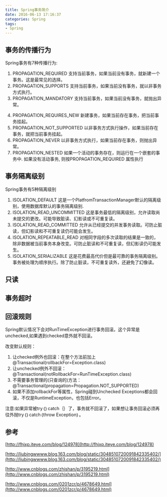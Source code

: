 ```yaml
---
title: Spring事务简介
date: 2016-06-13 17:16:37
categories: Spring
tags:
- Spring
---
```


## 事务的传播行为
Spring事务有7种传播行为:

1. PROPAGATION_REQUIRED 支持当前事务，如果当前没有事务，就新建一个事务。这是最常见的选择。
2. PROPAGATION_SUPPORTS 支持当前事务，如果当前没有事务，就以非事务方式执行。
3. PROPAGATION_MANDATORY 支持当前事务，如果当前没有事务，就抛出异常。
<!-- more -->
4. PROPAGATION_REQUIRES_NEW 新建事务，如果当前存在事务，把当前事务挂起。
5. PROPAGATION_NOT_SUPPORTED 以非事务方式执行操作，如果当前存在事务，就把当前事务挂起。 
6. PROPAGATION_NEVER 以非事务方式执行，如果当前存在事务，则抛出异常。
7. PROPAGATION_NESTED 如果一个活动的事务存在，则运行在一个嵌套的事务中. 如果没有活动事务, 则按PROPAGATION_REQUIRED 属性执行 

## 事务隔离级别
Spring事务有5种隔离级别

1. ISOLATION_DEFAULT 这是一个PlatfromTransactionManager默认的隔离级别，使用数据库默认的事务隔离级别.
2. ISOLATION_READ_UNCOMMITTED 这是事务最低的隔离级别，允许读取尚未提交的更改。可能导致脏读、幻影读或不可重复读。
3. ISOLATION_READ_COMMITTED 允许从已经提交的并发事务读取。可防止脏读，但幻影读和不可重复读仍可能会发生。
4. ISOLATION_REPEATABLE_READ 对相同字段的多次读取的结果是一致的，除非数据被当前事务本身改变。可防止脏读和不可重复读，但幻影读仍可能发生。
5. ISOLATION_SERIALIZABLE 这是花费最高代价但是最可靠的事务隔离级别。事务被处理为顺序执行。除了防止脏读，不可重复读外，还避免了幻像读。

## 只读

## 事务超时

## 回滚规则
Spring默认情况下会对RunTimeException进行事务回滚。这个异常是unchecked,如果遇到checked意外就不回滚。

改变默认规则：

1. 让checked例外也回滚：在整个方法前加上 @Transactional(rollbackFor=Exception.class)
2. 让unchecked例外不回滚： @Transactional(notRollbackFor=RunTimeException.class)
3. 不需要事务管理的(只查询的)方法：@Transactional(propagation=Propagation.NOT_SUPPORTED)
4. 如果不添加rollbackFor等属性，Spring碰到Unchecked Exceptions都会回滚，不仅是RuntimeException，也包括Error。

注意:如果异常被try｛｝catch｛｝了，事务就不回滚了，如果想让事务回滚必须再往外抛try｛｝catch｛throw Exception｝。


## 参考
[http://fhjxp.iteye.com/blog/124978](http://fhjxp.iteye.com/blog/124978)

[http://liubingwwww.blog.163.com/blog/static/3048510720091842335402/](http://liubingwwww.blog.163.com/blog/static/3048510720091842335402/)

[http://www.cnblogs.com/zhishan/p/3195219.html](http://www.cnblogs.com/zhishan/p/3195219.html)

[http://www.cnblogs.com/0201zcr/p/4678649.html](http://www.cnblogs.com/0201zcr/p/4678649.html)